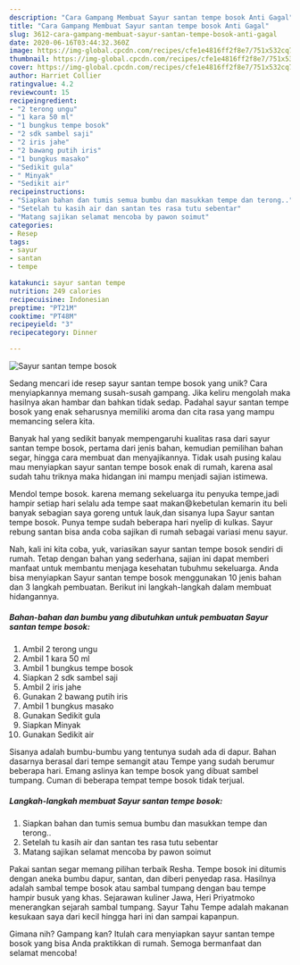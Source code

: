 ```yaml
---
description: "Cara Gampang Membuat Sayur santan tempe bosok Anti Gagal"
title: "Cara Gampang Membuat Sayur santan tempe bosok Anti Gagal"
slug: 3612-cara-gampang-membuat-sayur-santan-tempe-bosok-anti-gagal
date: 2020-06-16T03:44:32.360Z
image: https://img-global.cpcdn.com/recipes/cfe1e4816ff2f8e7/751x532cq70/sayur-santan-tempe-bosok-foto-resep-utama.jpg
thumbnail: https://img-global.cpcdn.com/recipes/cfe1e4816ff2f8e7/751x532cq70/sayur-santan-tempe-bosok-foto-resep-utama.jpg
cover: https://img-global.cpcdn.com/recipes/cfe1e4816ff2f8e7/751x532cq70/sayur-santan-tempe-bosok-foto-resep-utama.jpg
author: Harriet Collier
ratingvalue: 4.2
reviewcount: 15
recipeingredient:
- "2 terong ungu"
- "1 kara 50 ml"
- "1 bungkus tempe bosok"
- "2 sdk sambel saji"
- "2 iris jahe"
- "2 bawang putih iris"
- "1 bungkus masako"
- "Sedikit gula"
- " Minyak"
- "Sedikit air"
recipeinstructions:
- "Siapkan bahan dan tumis semua bumbu dan masukkan tempe dan terong.."
- "Setelah tu kasih air dan santan tes rasa tutu sebentar"
- "Matang sajikan selamat mencoba by pawon soimut"
categories:
- Resep
tags:
- sayur
- santan
- tempe

katakunci: sayur santan tempe 
nutrition: 249 calories
recipecuisine: Indonesian
preptime: "PT21M"
cooktime: "PT48M"
recipeyield: "3"
recipecategory: Dinner

---
```



![Sayur santan tempe bosok](https://img-global.cpcdn.com/recipes/cfe1e4816ff2f8e7/751x532cq70/sayur-santan-tempe-bosok-foto-resep-utama.jpg)

Sedang mencari ide resep sayur santan tempe bosok yang unik? Cara menyiapkannya memang susah-susah gampang. Jika keliru mengolah maka hasilnya akan hambar dan bahkan tidak sedap. Padahal sayur santan tempe bosok yang enak seharusnya memiliki aroma dan cita rasa yang mampu memancing selera kita.

Banyak hal yang sedikit banyak mempengaruhi kualitas rasa dari sayur santan tempe bosok, pertama dari jenis bahan, kemudian pemilihan bahan segar, hingga cara membuat dan menyajikannya. Tidak usah pusing kalau mau menyiapkan sayur santan tempe bosok enak di rumah, karena asal sudah tahu triknya maka hidangan ini mampu menjadi sajian istimewa.

Mendol tempe bosok. karena memang sekeluarga itu penyuka tempe,jadi hampir setiap hari selalu ada tempe saat makan😄kebetulan kemarin itu beli banyak sebagian saya goreng untuk lauk,dan sisanya lupa Sayur santan tempe bosok. Punya tempe sudah beberapa hari nyelip di kulkas. Sayur rebung santan bisa anda coba sajikan di rumah sebagai variasi menu sayur.


Nah, kali ini kita coba, yuk, variasikan sayur santan tempe bosok sendiri di rumah. Tetap dengan bahan yang sederhana, sajian ini dapat memberi manfaat untuk membantu menjaga kesehatan tubuhmu sekeluarga. Anda bisa menyiapkan Sayur santan tempe bosok menggunakan 10 jenis bahan dan 3 langkah pembuatan. Berikut ini langkah-langkah dalam membuat hidangannya.

<!--inarticleads1-->

##### Bahan-bahan dan bumbu yang dibutuhkan untuk pembuatan Sayur santan tempe bosok:

1. Ambil 2 terong ungu
1. Ambil 1 kara 50 ml
1. Ambil 1 bungkus tempe bosok
1. Siapkan 2 sdk sambel saji
1. Ambil 2 iris jahe
1. Gunakan 2 bawang putih iris
1. Ambil 1 bungkus masako
1. Gunakan Sedikit gula
1. Siapkan  Minyak
1. Gunakan Sedikit air


Sisanya adalah bumbu-bumbu yang tentunya sudah ada di dapur. Bahan dasarnya berasal dari tempe semangit atau Tempe yang sudah berumur beberapa hari. Emang aslinya kan tempe bosok yang dibuat sambel tumpang. Cuman di beberapa tempat tempe bosok tidak terjual. 

<!--inarticleads2-->

##### Langkah-langkah membuat Sayur santan tempe bosok:

1. Siapkan bahan dan tumis semua bumbu dan masukkan tempe dan terong..
1. Setelah tu kasih air dan santan tes rasa tutu sebentar
1. Matang sajikan selamat mencoba by pawon soimut


Pakai santan segar memang pilihan terbaik Resha. Tempe bosok ini ditumis dengan aneka bumbu dapur, santan, dan diberi penyedap rasa. Hasilnya adalah sambal tempe bosok atau sambal tumpang dengan bau tempe hampir busuk yang khas. Sejarawan kuliner Jawa, Heri Priyatmoko menerangkan sejarah sambal tumpang. Sayur Tahu Tempe adalah makanan kesukaan saya dari kecil hingga hari ini dan sampai kapanpun. 

Gimana nih? Gampang kan? Itulah cara menyiapkan sayur santan tempe bosok yang bisa Anda praktikkan di rumah. Semoga bermanfaat dan selamat mencoba!
